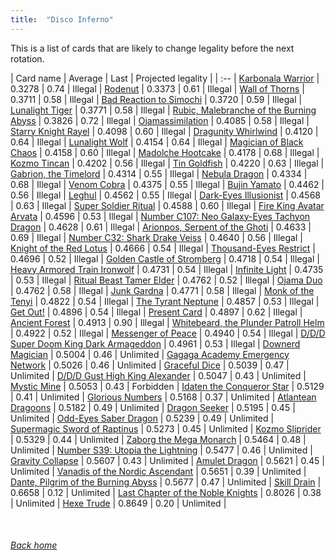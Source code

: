 ```yaml
---
title:  "Disco Inferno"
---
```


This is a list of cards that are likely to change legality before the next rotation.

| Card name | Average | Last | Projected legality |
| :-- |
[Karbonala Warrior](https://db.ygoprodeck.com/card/?search=Karbonala%20Warrior) | 0.3278 | 0.74 | Illegal |
[Rodenut](https://db.ygoprodeck.com/card/?search=Rodenut) | 0.3373 | 0.61 | Illegal |
[Wall of Thorns](https://db.ygoprodeck.com/card/?search=Wall%20of%20Thorns) | 0.3711 | 0.58 | Illegal |
[Bad Reaction to Simochi](https://db.ygoprodeck.com/card/?search=Bad%20Reaction%20to%20Simochi) | 0.3720 | 0.59 | Illegal |
[Lunalight Tiger](https://db.ygoprodeck.com/card/?search=Lunalight%20Tiger) | 0.3771 | 0.58 | Illegal |
[Rubic, Malebranche of the Burning Abyss](https://db.ygoprodeck.com/card/?search=Rubic,%20Malebranche%20of%20the%20Burning%20Abyss) | 0.3826 | 0.72 | Illegal |
[Ojamassimilation](https://db.ygoprodeck.com/card/?search=Ojamassimilation) | 0.4085 | 0.58 | Illegal |
[Starry Knight Rayel](https://db.ygoprodeck.com/card/?search=Starry%20Knight%20Rayel) | 0.4098 | 0.60 | Illegal |
[Dragunity Whirlwind](https://db.ygoprodeck.com/card/?search=Dragunity%20Whirlwind) | 0.4120 | 0.64 | Illegal |
[Lunalight Wolf](https://db.ygoprodeck.com/card/?search=Lunalight%20Wolf) | 0.4154 | 0.64 | Illegal |
[Magician of Black Chaos](https://db.ygoprodeck.com/card/?search=Magician%20of%20Black%20Chaos) | 0.4158 | 0.60 | Illegal |
[Madolche Hootcake](https://db.ygoprodeck.com/card/?search=Madolche%20Hootcake) | 0.4178 | 0.68 | Illegal |
[Kozmo Tincan](https://db.ygoprodeck.com/card/?search=Kozmo%20Tincan) | 0.4202 | 0.56 | Illegal |
[Tin Goldfish](https://db.ygoprodeck.com/card/?search=Tin%20Goldfish) | 0.4220 | 0.63 | Illegal |
[Gabrion, the Timelord](https://db.ygoprodeck.com/card/?search=Gabrion,%20the%20Timelord) | 0.4314 | 0.55 | Illegal |
[Nebula Dragon](https://db.ygoprodeck.com/card/?search=Nebula%20Dragon) | 0.4334 | 0.68 | Illegal |
[Venom Cobra](https://db.ygoprodeck.com/card/?search=Venom%20Cobra) | 0.4375 | 0.55 | Illegal |
[Bujin Yamato](https://db.ygoprodeck.com/card/?search=Bujin%20Yamato) | 0.4462 | 0.56 | Illegal |
[Leghul](https://db.ygoprodeck.com/card/?search=Leghul) | 0.4562 | 0.55 | Illegal |
[Dark-Eyes Illusionist](https://db.ygoprodeck.com/card/?search=Dark-Eyes%20Illusionist) | 0.4568 | 0.63 | Illegal |
[Super Soldier Ritual](https://db.ygoprodeck.com/card/?search=Super%20Soldier%20Ritual) | 0.4588 | 0.60 | Illegal |
[Fire King Avatar Arvata](https://db.ygoprodeck.com/card/?search=Fire%20King%20Avatar%20Arvata) | 0.4596 | 0.53 | Illegal |
[Number C107: Neo Galaxy-Eyes Tachyon Dragon](https://db.ygoprodeck.com/card/?search=Number%20C107:%20Neo%20Galaxy-Eyes%20Tachyon%20Dragon) | 0.4628 | 0.61 | Illegal |
[Arionpos, Serpent of the Ghoti](https://db.ygoprodeck.com/card/?search=Arionpos,%20Serpent%20of%20the%20Ghoti) | 0.4633 | 0.69 | Illegal |
[Number C32: Shark Drake Veiss](https://db.ygoprodeck.com/card/?search=Number%20C32:%20Shark%20Drake%20Veiss) | 0.4640 | 0.56 | Illegal |
[Knight of the Red Lotus](https://db.ygoprodeck.com/card/?search=Knight%20of%20the%20Red%20Lotus) | 0.4666 | 0.54 | Illegal |
[Thousand-Eyes Restrict](https://db.ygoprodeck.com/card/?search=Thousand-Eyes%20Restrict) | 0.4696 | 0.52 | Illegal |
[Golden Castle of Stromberg](https://db.ygoprodeck.com/card/?search=Golden%20Castle%20of%20Stromberg) | 0.4718 | 0.54 | Illegal |
[Heavy Armored Train Ironwolf](https://db.ygoprodeck.com/card/?search=Heavy%20Armored%20Train%20Ironwolf) | 0.4731 | 0.54 | Illegal |
[Infinite Light](https://db.ygoprodeck.com/card/?search=Infinite%20Light) | 0.4735 | 0.53 | Illegal |
[Ritual Beast Tamer Elder](https://db.ygoprodeck.com/card/?search=Ritual%20Beast%20Tamer%20Elder) | 0.4762 | 0.52 | Illegal |
[Ojama Duo](https://db.ygoprodeck.com/card/?search=Ojama%20Duo) | 0.4762 | 0.58 | Illegal |
[Junk Gardna](https://db.ygoprodeck.com/card/?search=Junk%20Gardna) | 0.4771 | 0.58 | Illegal |
[Monk of the Tenyi](https://db.ygoprodeck.com/card/?search=Monk%20of%20the%20Tenyi) | 0.4822 | 0.54 | Illegal |
[The Tyrant Neptune](https://db.ygoprodeck.com/card/?search=The%20Tyrant%20Neptune) | 0.4857 | 0.53 | Illegal |
[Get Out!](https://db.ygoprodeck.com/card/?search=Get%20Out!) | 0.4896 | 0.54 | Illegal |
[Present Card](https://db.ygoprodeck.com/card/?search=Present%20Card) | 0.4897 | 0.62 | Illegal |
[Ancient Forest](https://db.ygoprodeck.com/card/?search=Ancient%20Forest) | 0.4913 | 0.90 | Illegal |
[Whitebeard, the Plunder Patroll Helm](https://db.ygoprodeck.com/card/?search=Whitebeard,%20the%20Plunder%20Patroll%20Helm) | 0.4922 | 0.52 | Illegal |
[Messenger of Peace](https://db.ygoprodeck.com/card/?search=Messenger%20of%20Peace) | 0.4940 | 0.54 | Illegal |
[D/D/D Super Doom King Dark Armageddon](https://db.ygoprodeck.com/card/?search=D/D/D%20Super%20Doom%20King%20Dark%20Armageddon) | 0.4961 | 0.53 | Illegal |
[Downerd Magician](https://db.ygoprodeck.com/card/?search=Downerd%20Magician) | 0.5004 | 0.46 | Unlimited |
[Gagaga Academy Emergency Network](https://db.ygoprodeck.com/card/?search=Gagaga%20Academy%20Emergency%20Network) | 0.5026 | 0.46 | Unlimited |
[Graceful Dice](https://db.ygoprodeck.com/card/?search=Graceful%20Dice) | 0.5039 | 0.47 | Unlimited |
[D/D/D Gust High King Alexander](https://db.ygoprodeck.com/card/?search=D/D/D%20Gust%20High%20King%20Alexander) | 0.5047 | 0.43 | Unlimited |
[Mystic Mine](https://db.ygoprodeck.com/card/?search=Mystic%20Mine) | 0.5053 | 0.43 | Forbidden |
[Idaten the Conqueror Star](https://db.ygoprodeck.com/card/?search=Idaten%20the%20Conqueror%20Star) | 0.5129 | 0.41 | Unlimited |
[Glorious Numbers](https://db.ygoprodeck.com/card/?search=Glorious%20Numbers) | 0.5168 | 0.37 | Unlimited |
[Atlantean Dragoons](https://db.ygoprodeck.com/card/?search=Atlantean%20Dragoons) | 0.5182 | 0.49 | Unlimited |
[Dragon Seeker](https://db.ygoprodeck.com/card/?search=Dragon%20Seeker) | 0.5195 | 0.45 | Unlimited |
[Odd-Eyes Saber Dragon](https://db.ygoprodeck.com/card/?search=Odd-Eyes%20Saber%20Dragon) | 0.5239 | 0.49 | Unlimited |
[Supermagic Sword of Raptinus](https://db.ygoprodeck.com/card/?search=Supermagic%20Sword%20of%20Raptinus) | 0.5273 | 0.45 | Unlimited |
[Kozmo Sliprider](https://db.ygoprodeck.com/card/?search=Kozmo%20Sliprider) | 0.5329 | 0.44 | Unlimited |
[Zaborg the Mega Monarch](https://db.ygoprodeck.com/card/?search=Zaborg%20the%20Mega%20Monarch) | 0.5464 | 0.48 | Unlimited |
[Number S39: Utopia the Lightning](https://db.ygoprodeck.com/card/?search=Number%20S39:%20Utopia%20the%20Lightning) | 0.5477 | 0.46 | Unlimited |
[Gravity Collapse](https://db.ygoprodeck.com/card/?search=Gravity%20Collapse) | 0.5607 | 0.43 | Unlimited |
[Amulet Dragon](https://db.ygoprodeck.com/card/?search=Amulet%20Dragon) | 0.5621 | 0.45 | Unlimited |
[Vanadis of the Nordic Ascendant](https://db.ygoprodeck.com/card/?search=Vanadis%20of%20the%20Nordic%20Ascendant) | 0.5651 | 0.39 | Unlimited |
[Dante, Pilgrim of the Burning Abyss](https://db.ygoprodeck.com/card/?search=Dante,%20Pilgrim%20of%20the%20Burning%20Abyss) | 0.5677 | 0.47 | Unlimited |
[Skill Drain](https://db.ygoprodeck.com/card/?search=Skill%20Drain) | 0.6658 | 0.12 | Unlimited |
[Last Chapter of the Noble Knights](https://db.ygoprodeck.com/card/?search=Last%20Chapter%20of%20the%20Noble%20Knights) | 0.8026 | 0.38 | Unlimited |
[Hexe Trude](https://db.ygoprodeck.com/card/?search=Hexe%20Trude) | 0.8649 | 0.20 | Unlimited |

<br>

###### [Back home](index)